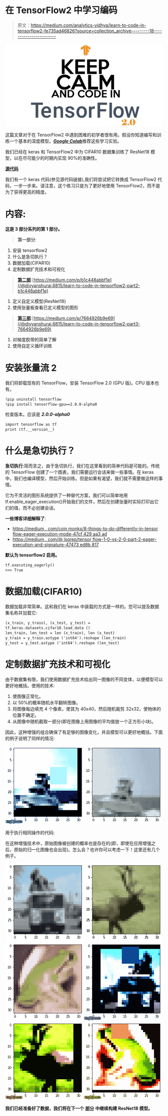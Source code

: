 # 在 TensorFlow2 中学习编码

> 原文：<https://medium.com/analytics-vidhya/learn-to-code-in-tensorflow2-fe735ad46826?source=collection_archive---------18----------------------->

![](img/3465effb861361af83307e8adecb9f6d.png)

这篇文章对于在 TensorFlow2 中遇到困难的初学者很有用。假设你知道编写和训练一个基本的深度模型。[***Google Colab***](https://colab.research.google.com/notebooks/welcome.ipynb)推荐这些学习实验。

我们已经在 keras 和 TensorFlow2 中为 CIFAR10 数据集训练了 ResNet18 模型，以在尽可能少的时期内实现 90%的准确性。

[**源代码**](https://github.com/divyanshuraj6815/eva/tree/master/Experiment%2013)

我们有一个 keras 代码(参见源代码链接),我们将尝试把它转换成 TensorFlow2 代码，一步一步来。请注意，这个练习只是为了更好地使用 TensorFlow2，而不是为了获得更高的精度。

# **内容:**

**这是 3 部分系列的第 1 部分。**

> **第一部分**:

1.  安装 tensorflow2
2.  什么是急切执行？
3.  数据加载(CIFAR10)
4.  定制数据扩充技术和可视化

> [**第二部**](/p/b1c448abbf1e/):[https://medium.com/p/b1c448abbf1e](/@divyanshuraj.6815/learn-to-code-in-tensorflow2-part2-b1c448abbf1e)

1.  定义自定义模型(ResNet18)
2.  使用张量板查看已定义模型的图形

> [**第三部**](/p/7664926b9e69):[https://medium.com/p/7664926b9e69](/@divyanshuraj.6815/learn-to-code-in-tensorflow2-part3-7664926b9e69)

1.  对梯度胶带的简单了解
2.  使用自定义循环训练

# **安装张量流 2**

我们将卸载现有的 TensorFlow，安装 TensorFlow 2.0 (GPU 版)。CPU 版本也有。

```
!pip uninstall tensorflow
!pip install tensorflow-gpu==2.0.0-alpha0
```

检查版本。应该是 ***2.0.0-alpha0***

```
import tensorflow as tf
print (tf.__version__)
```

# 什么是急切执行？

**急切执行**:简而言之，由于急切执行，我们在这里看到的简单代码是可能的。传统的 TensorFlow 创建了一个图表，我们需要运行会话来做一些事情。在 keras 中，我们也编译模型，然后开始训练。但是如果有渴望，我们就不需要做这样的事情。

它为不灵活的图形系统提供了一种替代方案，我们可以简单地用 tf.enable_eager_execution()开始我们的文件，然后在创建张量时实际打印出它们的值，而不必创建会话。

**一些博客详细解释了**:

*   [https://medium . com/coin monks/8-things-to-do-differently-in-tensor flow-eager-execution-mode-47cf 429 aa3 ad](/coinmonks/8-things-to-do-differently-in-tensorflows-eager-execution-mode-47cf429aa3ad)
*   [https://medium . com/@ lsgrep/tensor flow-1-0-vs-2-0-part-2-eager-execution-and-signature-47473 ed8b 817](/@lsgrep/tensorflow-1-0-vs-2-0-part-2-eager-execution-and-autograph-47473ed8b817)

**默认为 tensorflow2 启用。**

```
tf.executing_eagerly()
>>> True
```

# 数据加载(CIFAR10)

数据加载非常简单。这和我们在 keras 中装载的方式是一样的。您可以提及数据集名称并加载它:

```
(x_train, y_train), (x_test, y_test) = tf.keras.datasets.cifar10.load_data ()
len_train, len_test = len (x_train), len (x_test)
y_train = y_train.astype ('int64').reshape (len_train)
y_test = y_test.astype ('int64').reshape (len_test)
```

# 定制数据扩充技术和可视化

由于数据集有限，我们使用数据扩充技术给出同一图像的不同变体，以便模型可以更好地概括。使用的技术:

1.  使图像正常化。
2.  以 50%的概率随机水平翻转图像。
3.  将图像每边填充 4 个像素，使其为 40x40，然后随机裁剪 32x32，使物体的位置不确定。
4.  从图像中随机截取一部分(即在图像上用图像的平均值放一个正方形小块)。

因此，这种增强的组合确保了有足够的图像变化，并且模型可以更好地概括。下面的例子说明了同样的情况:

![](img/cf387d0b9d610d6990f3ce3ce3d64c16.png)![](img/b34c8483768063823ebd21a29e959d3a.png)

用于执行相同操作的代码:

在这种增强技术中，原始图像被创建的概率也是存在的(即，即使在应用增强之后，原始的归一化图像也会出现)。怎么会？也许你可以考虑一下！这里还有几个例子。

![](img/08478e20784eb820f47246179a543420.png)![](img/5fb3a63e52938d03a9b49e68b7143d97.png)![](img/4f33ee191da9e000cd58dec5bb4822a6.png)![](img/26096de46644bd19241461ba5e80d9ed.png)![](img/5988714058d8213731eff0bc35cc282f.png)![](img/4afaa6c99a561e9bd136a13e726cf9df.png)

**我们已经准备好了数据，我们将在下一个** [**部分**](/p/b1c448abbf1e/) **中继续构建 ResNet18 模型。**